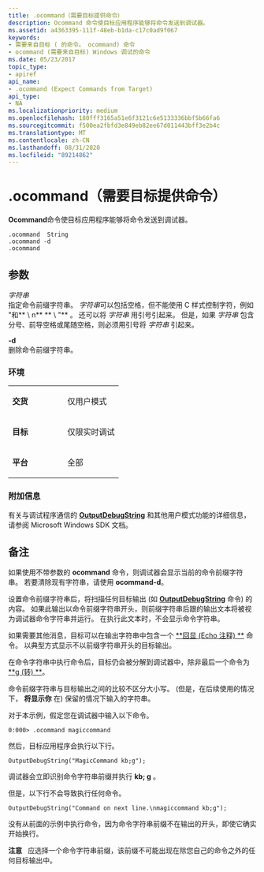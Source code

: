 ```yaml
---
title: .ocommand（需要目标提供命令）
description: Ocommand 命令使目标应用程序能够将命令发送到调试器。
ms.assetid: a4363395-111f-48eb-b1da-c17c0ad9f067
keywords:
- 需要来自目标 ( 的命令。 ocommand) 命令
- ocommand (需要来自目标) Windows 调试的命令
ms.date: 05/23/2017
topic_type:
- apiref
api_name:
- .ocommand (Expect Commands from Target)
api_type:
- NA
ms.localizationpriority: medium
ms.openlocfilehash: 180fff3165a51e6f3121c6e5133336bbf5b66fa6
ms.sourcegitcommit: f500ea2fbfd3e849eb82ee67d011443bff3e2b4c
ms.translationtype: MT
ms.contentlocale: zh-CN
ms.lasthandoff: 08/31/2020
ms.locfileid: "89214862"
---
```

# <a name="ocommand-expect-commands-from-target"></a>.ocommand（需要目标提供命令）


**Ocommand**命令使目标应用程序能够将命令发送到调试器。

```dbgcmd
.ocommand  String 
.ocommand -d 
.ocommand 
```

## <a name="span-idddk_meta_expect_commands_from_target_dbgspanspan-idddk_meta_expect_commands_from_target_dbgspanparameters"></a><span id="ddk_meta_expect_commands_from_target_dbg"></span><span id="DDK_META_EXPECT_COMMANDS_FROM_TARGET_DBG"></span>参数


<span id="_______String______"></span><span id="_______string______"></span><span id="_______STRING______"></span>*字符串*   
指定命令前缀字符串。 *字符串*可以包括空格，但不能使用 C 样式控制字符，例如 "和** \\ n** ** \\ "** 。 还可以将 *字符串* 用引号引起来。 但是，如果 *字符串* 包含分号、前导空格或尾随空格，则必须用引号将 *字符串* 引起来。

<span id="_______-d______"></span><span id="_______-D______"></span>**-d**   
删除命令前缀字符串。

### <a name="span-idenvironmentspanspan-idenvironmentspanspan-idenvironmentspanenvironment"></a><span id="Environment"></span><span id="environment"></span><span id="ENVIRONMENT"></span>环境

<table>
<colgroup>
<col width="50%" />
<col width="50%" />
</colgroup>
<tbody>
<tr class="odd">
<td align="left"><p><strong>交货</strong></p></td>
<td align="left"><p>仅用户模式</p></td>
</tr>
<tr class="even">
<td align="left"><p><strong>目标</strong></p></td>
<td align="left"><p>仅限实时调试</p></td>
</tr>
<tr class="odd">
<td align="left"><p><strong>平台</strong></p></td>
<td align="left"><p>全部</p></td>
</tr>
</tbody>
</table>

 

### <a name="span-idadditional_informationspanspan-idadditional_informationspanspan-idadditional_informationspanadditional-information"></a><span id="Additional_Information"></span><span id="additional_information"></span><span id="ADDITIONAL_INFORMATION"></span>附加信息

有关与调试程序通信的 [**OutputDebugString**](/windows/desktop/api/debugapi/nf-debugapi-outputdebugstringw) 和其他用户模式功能的详细信息，请参阅 Microsoft Windows SDK 文档。

<a name="remarks"></a>备注
-------

如果使用不带参数的 **ocommand** 命令，则调试器会显示当前的命令前缀字符串。 若要清除现有字符串，请使用 **ocommand-d**。

设置命令前缀字符串后，将扫描任何目标输出 (如 [**OutputDebugString**](/windows/desktop/api/debugapi/nf-debugapi-outputdebugstringw) 命令) 的内容。 如果此输出以命令前缀字符串开头，则前缀字符串后跟的输出文本将被视为调试器命令字符串并运行。 在执行此文本时，不会显示命令字符串。

如果需要其他消息，目标可以在输出字符串中包含一个 [**回显 (Echo 注释) **](-echo--echo-comment-.md) 命令。 以典型方式显示不以前缀字符串开头的目标输出。

在命令字符串中执行命令后，目标仍会被分解到调试器中，除非最后一个命令为 [**g (转) **](g--go-.md)。

命令前缀字符串与目标输出之间的比较不区分大小写。  (但是，在后续使用的情况下， **将显示你** 在) 保留的情况下输入的字符串。

对于本示例，假定您在调试器中输入以下命令。

```dbgcmd
0:000> .ocommand magiccommand
```

然后，目标应用程序会执行以下行。

```dbgcmd
OutputDebugString("MagicCommand kb;g");
```

调试器会立即识别命令字符串前缀并执行 **kb; g** 。

但是，以下行不会导致执行任何命令。

```dbgcmd
OutputDebugString("Command on next line.\nmagiccommand kb;g");
```

没有从前面的示例中执行命令，因为命令字符串前缀不在输出的开头，即使它确实开始换行。

**注意**   应选择一个命令字符串前缀，该前缀不可能出现在除您自己的命令之外的任何目标输出中。

 

 

